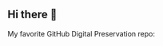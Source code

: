 ## Hi there 👋

<!--
**Blacklilly01/Blacklilly01** is a ✨ _special_ ✨ repository because its `README.md` (this file) appears on your GitHub profile.

Here are some ideas to get you started:

- 🔭 I’m currently working on ...a master's degree in library information science.
- 🌱 I’m currently learning ...about innovative information through design thinking and digital curation.
- 👯 I’m looking to collaborate on ...programming in my work place at the Free Library of Philadelphia's Business Resource Innovation Center. 
- 🤔 I’m looking for help with ...how to organize and balance my work and school schedule. 
- 💬 Ask me about ...how I see and speak to all of my grandchildren. Some live in two parts of Texas, California, Philadelphia, and Morocco.  
- 📫 How to reach me: ..at blacklilly01@gmail.com
- 😄 Pronouns: ...
- ⚡ Fun fact: ...I can look at snakes camouflage until my brain tells me its a snake, then I start screeming. 
-->
<p>My favorite GitHub Digital Preservation repo: <a href=https://smithsonian.github.io/2024-01-smithsonian-online/</a></p>
 

